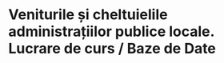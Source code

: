 Veniturile și cheltuielile administrațiilor publice locale.
Lucrare de curs / Baze de Date
=============
